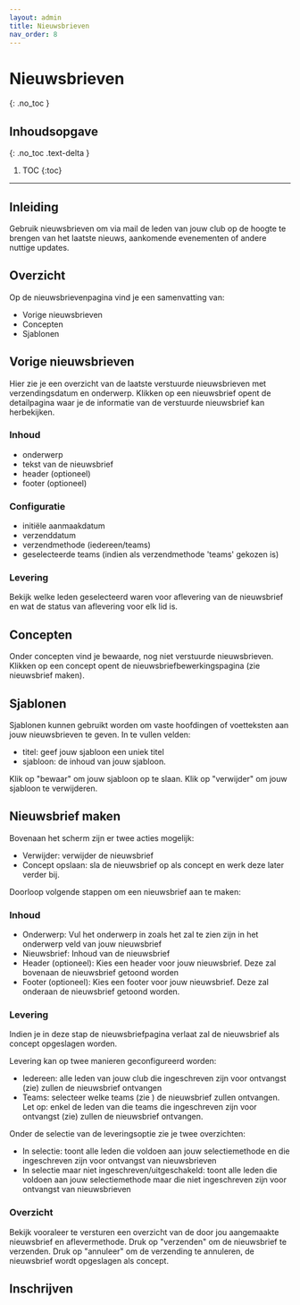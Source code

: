 ```yaml
---
layout: admin
title: Nieuwsbrieven
nav_order: 8
---
```


# Nieuwsbrieven
{: .no_toc }

## Inhoudsopgave
{: .no_toc .text-delta }

1. TOC
{:toc}

---
## Inleiding
Gebruik nieuwsbrieven om via mail de leden van jouw club op de hoogte te brengen van het laatste nieuws, aankomende evenementen of andere nuttige updates.

## Overzicht 
Op de nieuwsbrievenpagina vind je een samenvatting van:
- Vorige nieuwsbrieven
- Concepten
- Sjablonen

## Vorige nieuwsbrieven

Hier zie je een overzicht van de laatste verstuurde nieuwsbrieven met verzendingsdatum en onderwerp. Klikken op een nieuwsbrief opent de detailpagina waar je de informatie van de verstuurde nieuwsbrief
kan herbekijken.

### Inhoud

- onderwerp
- tekst van de nieuwsbrief
- header (optioneel)
- footer (optioneel)

### Configuratie

- initiële aanmaakdatum
- verzenddatum
- verzendmethode (iedereen/teams)
- geselecteerde teams (indien als verzendmethode 'teams' gekozen is)

### Levering
Bekijk welke leden geselecteerd waren voor aflevering van de nieuwsbrief en wat de status van aflevering voor elk lid is.

## Concepten

Onder concepten vind je bewaarde, nog niet verstuurde nieuwsbrieven. Klikken op een concept opent de nieuwsbriefbewerkingspagina (zie nieuwsbrief maken).

## Sjablonen

Sjablonen kunnen gebruikt worden om vaste hoofdingen of voetteksten aan jouw nieuwsbrieven te geven.
In te vullen velden:

- titel: geef jouw sjabloon een uniek titel 
- sjabloon: de inhoud van jouw sjabloon.

Klik op "bewaar" om jouw sjabloon op te slaan. Klik op "verwijder" om jouw sjabloon te verwijderen.

## Nieuwsbrief maken

Bovenaan het scherm zijn er twee acties mogelijk:
- Verwijder: verwijder de nieuwsbrief
- Concept opslaan: sla de nieuwsbrief op als concept en werk deze later verder bij.

Doorloop volgende stappen om een nieuwsbrief aan te maken:

### Inhoud

- Onderwerp: Vul het onderwerp in zoals het zal te zien zijn in het onderwerp veld van jouw nieuwsbrief
- Nieuwsbrief: Inhoud van de nieuwsbrief
- Header (optioneel): Kies een header voor jouw nieuwsbrief. Deze zal bovenaan de nieuwsbrief getoond worden
- Footer (optioneel): Kies een footer voor jouw nieuwsbrief. Deze zal onderaan de nieuwsbrief getoond worden.

### Levering

Indien je in deze stap de nieuwsbriefpagina verlaat zal de nieuwsbrief als concept opgeslagen worden.

Levering kan op twee manieren geconfigureerd worden:
- Iedereen: alle leden van jouw club die ingeschreven zijn voor ontvangst (zie) zullen de nieuwsbrief ontvangen
- Teams: selecteer welke teams (zie ) de nieuwsbrief zullen ontvangen. Let op: enkel de leden van die teams die ingeschreven zijn voor ontvangst (zie) zullen de nieuwsbrief ontvangen.

Onder de selectie van de leveringsoptie zie je twee overzichten:
- In selectie: toont alle leden die voldoen aan jouw selectiemethode en die ingeschreven zijn voor ontvangst van nieuwsbrieven
- In selectie maar niet ingeschreven/uitgeschakeld: toont alle leden die voldoen aan jouw selectiemethode maar die niet ingeschreven zijn voor ontvangst van nieuwsbrieven

### Overzicht

Bekijk vooraleer te versturen een overzicht van de door jou aangemaakte nieuwsbrief en aflevermethode. Druk op "verzenden" om de nieuwsbrief te verzenden. Druk op "annuleer" om de verzending te annuleren, 
de nieuwsbrief wordt opgeslagen als concept.

## Inschrijven